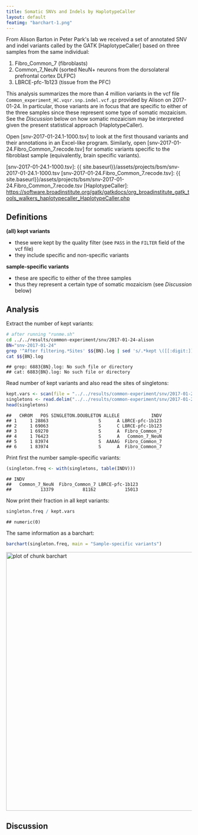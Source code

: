 ```yaml
---
title: Somatic SNVs and Indels by HaplotypeCaller
layout: default
featimg: "barchart-1.png"
---
```


From Alison Barton in Peter Park's lab we received a set of annotated SNV and indel variants called by the GATK [HaplotypeCaller] based on three samples from the same individual:

1. Fibro_Common_7 (fibroblasts)
1. Common_7_NeuN (sorted NeuN+ neurons from the dorsolateral prefrontal cortex DLFPC)
1. LBRCE-pfc-1b123 (tissue from the PFC)

This analysis summarizes the more than 4 million variants in the vcf file `Common_experiment_HC.vqsr.snp.indel.vcf.gz` provided by Alison on 2017-01-24.  In particular, those variants are in focus that are specific to either of the three samples since these represent some type of somatic mozaicism.  See the *Discussion* below on how somatic mozaicism may be interpreted given the present statistical approach (HaplotypeCaller).

Open [snv-2017-01-24.1-1000.tsv] to look at the first thousand variants and their annotations in an Excel-like program.  Similarly, open [snv-2017-01-24.Fibro_Common_7.recode.tsv] for somatic variants specific to the fibroblast sample (equivalently, brain specific variants).


[snv-2017-01-24.1-1000.tsv]: {{ site.baseurl}}/assets/projects/bsm/snv-2017-01-24.1-1000.tsv
[snv-2017-01-24.Fibro_Common_7.recode.tsv]: {{ site.baseurl}}/assets/projects/bsm/snv-2017-01-24.Fibro_Common_7.recode.tsv
[HaplotypeCaller]: https://software.broadinstitute.org/gatk/gatkdocs/org_broadinstitute_gatk_tools_walkers_haplotypecaller_HaplotypeCaller.php


## Definitions

**(all) kept variants**
* these were kept by the quality filter (see `PASS` in the `FILTER` field of the vcf file)
* they include specific and non-specific variants

**sample-specific variants**
* these are specific to either of the three samples
* thus they represent a certain type of somatic mozaicism (see *Discussion* below)

## Analysis

Extract the number of kept variants:


```bash
# after running "runme.sh"
cd ../../results/common-experiment/snv/2017-01-24-alison
BN="snv-2017-01-24"
grep '^After filtering.*Sites' $${BN}.log | sed 's/.*kept \([[:digit:]]\+\) out of.*/\1/' > kept.vars
cat $${BN}.log
```

```
## grep: 6883{BN}.log: No such file or directory
## cat: 6883{BN}.log: No such file or directory
```

Read number of kept variants and also read the sites of singletons:


```r
kept.vars <- scan(file = "../../results/common-experiment/snv/2017-01-24-alison/kept.vars")
singletons <- read.delim("../../results/common-experiment/snv/2017-01-24-alison/snv-2017-01-24.singletons")
head(singletons)
```

```
##   CHROM   POS SINGLETON.DOUBLETON ALLELE            INDV
## 1     1 28863                   S      A LBRCE-pfc-1b123
## 2     1 69063                   S      C LBRCE-pfc-1b123
## 3     1 69270                   S      A  Fibro_Common_7
## 4     1 76423                   S      A   Common_7_NeuN
## 5     1 83974                   S  AAAAG  Fibro_Common_7
## 6     1 83974                   S      A  Fibro_Common_7
```

Print first the number sample-specific variants:


```r
(singleton.freq <- with(singletons, table(INDV)))
```

```
## INDV
##   Common_7_NeuN  Fibro_Common_7 LBRCE-pfc-1b123 
##           13379           81162           15013
```

Now print their fraction in all  kept variants:


```r
singleton.freq / kept.vars
```

```
## numeric(0)
```

The same information as a barchart:


```r
barchart(singleton.freq, main = "Sample-specific variants")
```

<img src="{{ site.baseurl }}/projects/bsm/R/2017-01-30-common-experiment-snv/figure/barchart-1.png" title="plot of chunk barchart" alt="plot of chunk barchart" width="700px" />

## Discussion
<!-- MathJax scripts -->
<script type="text/javascript" src="https://cdn.mathjax.org/mathjax/latest/MathJax.js?config=TeX-AMS-MML_HTMLorMML"></script>
